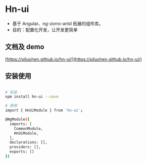# Hn-ui

- 基于 Angular、ng-zorro-antd 拓展的组件库。
- 目的：配置化开发，让开发更简单

## 文档及 demo

[https://piluohen.github.io/hn-ui/](https://piluohen.github.io/hn-ui/)

## 安装使用

```bash

# 安装
npm install hn-ui --save

# 使用
import { HnUiModule } from 'hn-ui';

@NgModule({
  imports: [
    CommonModule,
    HnUiModule,
  ],
  declarations: [],
  providers: [],
  exports: []
})

```
